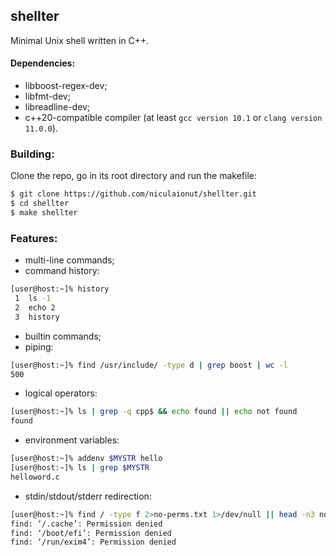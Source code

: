 ## shellter
Minimal Unix shell written in C++.

#### Dependencies:
+ libboost-regex-dev;
+ libfmt-dev;
+ libreadline-dev;
+ c++20-compatible compiler (at least `gcc version 10.1` or `clang version 11.0.0`).

### Building:

Clone the repo, go in its root directory and run the makefile:

```bash
$ git clone https://github.com/niculaionut/shellter.git
$ cd shellter
$ make shellter
```

### Features:
* multi-line commands;
* command history:

```sh
[user@host:~]% history
 1  ls -1
 2  echo 2
 3  history
```

* builtin commands;
* piping:

```sh
[user@host:~]% find /usr/include/ -type d | grep boost | wc -l
500
```
* logical operators:

```sh
[user@host:~]% ls | grep -q cpp$ && echo found || echo not found
found
```

* environment variables:


```sh
[user@host:~]% addenv $MYSTR hello
[user@host:~]% ls | grep $MYSTR
helloword.c
```

* stdin/stdout/stderr redirection:

```sh
[user@host:~]% find / -type f 2>no-perms.txt 1>/dev/null || head -n3 no-perms.txt
find: ‘/.cache’: Permission denied
find: ‘/boot/efi’: Permission denied
find: ‘/run/exim4’: Permission denied
```
